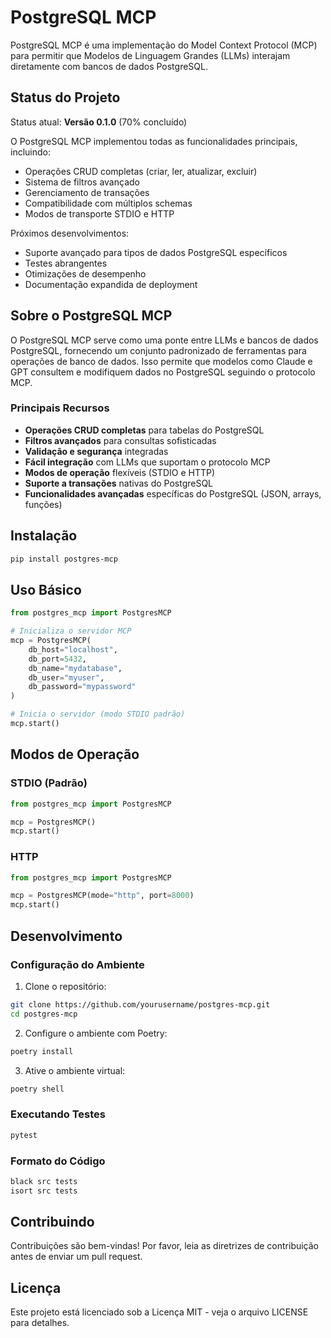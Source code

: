 # PostgreSQL MCP

PostgreSQL MCP é uma implementação do Model Context Protocol (MCP) para permitir que Modelos de Linguagem Grandes (LLMs) interajam diretamente com bancos de dados PostgreSQL.

## Status do Projeto

Status atual: **Versão 0.1.0** (70% concluído)

O PostgreSQL MCP implementou todas as funcionalidades principais, incluindo:
- Operações CRUD completas (criar, ler, atualizar, excluir)
- Sistema de filtros avançado
- Gerenciamento de transações
- Compatibilidade com múltiplos schemas
- Modos de transporte STDIO e HTTP

Próximos desenvolvimentos:
- Suporte avançado para tipos de dados PostgreSQL específicos
- Testes abrangentes
- Otimizações de desempenho
- Documentação expandida de deployment

## Sobre o PostgreSQL MCP

O PostgreSQL MCP serve como uma ponte entre LLMs e bancos de dados PostgreSQL, fornecendo um conjunto padronizado de ferramentas para operações de banco de dados. Isso permite que modelos como Claude e GPT consultem e modifiquem dados no PostgreSQL seguindo o protocolo MCP.

### Principais Recursos

- **Operações CRUD completas** para tabelas do PostgreSQL
- **Filtros avançados** para consultas sofisticadas
- **Validação e segurança** integradas
- **Fácil integração** com LLMs que suportam o protocolo MCP
- **Modos de operação** flexíveis (STDIO e HTTP)
- **Suporte a transações** nativas do PostgreSQL
- **Funcionalidades avançadas** específicas do PostgreSQL (JSON, arrays, funções)

## Instalação

```bash
pip install postgres-mcp
```

## Uso Básico

```python
from postgres_mcp import PostgresMCP

# Inicializa o servidor MCP
mcp = PostgresMCP(
    db_host="localhost",
    db_port=5432,
    db_name="mydatabase",
    db_user="myuser",
    db_password="mypassword"
)

# Inicia o servidor (modo STDIO padrão)
mcp.start()
```

## Modos de Operação

### STDIO (Padrão)

```python
from postgres_mcp import PostgresMCP

mcp = PostgresMCP()
mcp.start()
```

### HTTP

```python
from postgres_mcp import PostgresMCP

mcp = PostgresMCP(mode="http", port=8000)
mcp.start()
```

## Desenvolvimento

### Configuração do Ambiente

1. Clone o repositório:
```bash
git clone https://github.com/yourusername/postgres-mcp.git
cd postgres-mcp
```

2. Configure o ambiente com Poetry:
```bash
poetry install
```

3. Ative o ambiente virtual:
```bash
poetry shell
```

### Executando Testes

```bash
pytest
```

### Formato do Código

```bash
black src tests
isort src tests
```

## Contribuindo

Contribuições são bem-vindas! Por favor, leia as diretrizes de contribuição antes de enviar um pull request.

## Licença

Este projeto está licenciado sob a Licença MIT - veja o arquivo LICENSE para detalhes. 